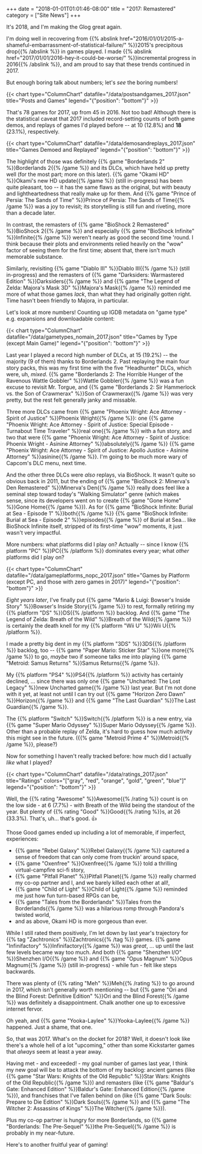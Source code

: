 +++
date = "2018-01-01T01:01:46-08:00"
title = "2017: Remastered"
category = ["Site News"]
+++

It's 2018, and I'm making the Glog great again.

I'm doing well in recovering from {{% abslink href="2016/01/01/2015-a-shameful-embarrassment-of-statistical-failure/" %}}2015's precipitous drop{{% /abslink %}} in games played.  I made {{% abslink href="2017/01/01/2016-hey-it-could-be-worse/" %}}incremental progress in 2016{{% /abslink %}}, and am proud to say that these trends continued in 2017.

But enough boring talk about numbers; let's <i>see</i> the boring numbers!

{{< chart type="ColumnChart" datafile="/data/postsandgames_2017.json" title="Posts and Games" legend="{\"position\": \"bottom\"}" >}}

That's 78 games for 2017, up from 45 in 2016.  Not too bad!  Although there is the statistical caveat that 2017 included record-setting counts of both game demos, and replays of games I'd played before -- at 10 (12.8%) and <b>18</b> (23.1%), respectively.

{{< chart type="ColumnChart" datafile="/data/demosandreplays_2017.json" title="Games Demoed and Replayed" legend="{\"position\": \"bottom\"}" >}}

The highlight of those was definitely {{% game "Borderlands 2" %}}Borderlands 2{{% /game %}} and its DLCs, which have held up pretty well (for the most part; more on this later).  {{% game "Okami HD" %}}Okami's new HD update{{% /game %}} (still in-progress) has been quite pleasant, too -- it has the same flaws as the original, but with beauty and lightheartedness that really make up for them.  And {{% game "Prince of Persia: The Sands of Time" %}}Prince of Persia: The Sands of Time{{% /game %}} was a joy to revisit; its storytelling is still fun and riveting, more than a decade later.

In contrast, the remasters of {{% game "BioShock 2 Remastered" %}}BioShock 2{{% /game %}} and especially {{% game "BioShock Infinite" %}}Infinite{{% /game %}} weren't nearly as good the second time 'round.  I think because their plots and environments relied heavily on the "wow" factor of seeing them for the first time; absent that, there isn't much memorable substance.

Similarly, revisiting {{% game "Diablo III" %}}Diablo III{{% /game %}} (still in-progress) and the remasters of {{% game "Darksiders: Warmastered Edition" %}}Darksiders{{% /game %}} and {{% game "The Legend of Zelda: Majora's Mask 3D" %}}Majora's Mask{{% /game %}} reminded me more of what those games <i>lack</i>, than what they had originally gotten right.  Time hasn't been friendly to Majora, in particular.

Let's look at more numbers!  Counting up IGDB metadata on "game type" e.g. expansions and downloadable content:

{{< chart type="ColumnChart" datafile="/data/gametypes_nomain_2017.json" title="Games by Type (except Main Game)" legend="{\"position\": \"bottom\"}" >}}

Last year I played a record high number of DLCs, at 15 (19.2%) -- the majority (9 of them) thanks to Borderlands 2.  Past replaying the main four story packs, this was my first time with the five "Headhunter" DLCs, which were, uh, <i>mixed</i>.  {{% game "Borderlands 2: The Horrible Hunger of the Ravenous Wattle Gobbler" %}}Wattle Gobbler{{% /game %}} was a fun excuse to revisit Mr. Torgue, and {{% game "Borderlands 2: Sir Hammerlock vs. the Son of Crawmerax" %}}Son of Crawmerax{{% /game %}} was very pretty, but the rest felt generally janky and missable.

Three more DLCs came from {{% game "Phoenix Wright: Ace Attorney - Spirit of Justice" %}}Phoenix Wright{{% /game %}}: one {{% game "Phoenix Wright: Ace Attorney - Spirit of Justice: Special Episode - Turnabout Time Traveler" %}}real one{{% /game %}} with a fun story, and two that were {{% game "Phoenix Wright: Ace Attorney - Spirit of Justice: Phoenix Wright - Asinine Attorney" %}}absolutely{{% /game %}} {{% game "Phoenix Wright: Ace Attorney - Spirit of Justice: Apollo Justice - Asinine Attorney" %}}asinine{{% /game %}}.  I'm going to be much more wary of Capcom's DLC menu, next time.

And the other three DLCs were <i>also</i> replays, via BioShock.  It wasn't quite so obvious back in 2011, but the ending of {{% game "BioShock 2: Minerva's Den Remastered" %}}Minerva's Den{{% /game %}} really does feel like a seminal step toward today's "Walking Simulator" genre (which makes sense, since its developers went on to create {{% game "Gone Home" %}}Gone Home{{% /game %}}).  As for {{% game "BioShock Infinite: Burial at Sea - Episode 1" %}}both{{% /game %}} {{% game "BioShock Infinite: Burial at Sea - Episode 2" %}}episodes{{% /game %}} of Burial at Sea... like BioShock Infinite itself, stripped of its first-time "wow" moments, it just wasn't very impactful.

More numbers: what platforms did I play on?  Actually -- since I know {{% platform "PC" %}}PC{{% /platform %}} dominates every year; what <i>other</i> platforms did I play on?

{{< chart type="ColumnChart" datafile="/data/gameplatforms_nopc_2017.json" title="Games by Platform (except PC, and those with zero games in 2017)" legend="{\"position\": \"bottom\"}" >}}

<i>Eight years later</i>, I've finally put {{% game "Mario &amp; Luigi: Bowser's Inside Story" %}}Bowser's Inside Story{{% /game %}} to rest, formally retiring my {{% platform "DS" %}}DS{{% /platform %}} backlog.  And {{% game "The Legend of Zelda: Breath of the Wild" %}}Breath of the Wild{{% /game %}} is certainly the death knell for my {{% platform "Wii U" %}}Wii U{{% /platform %}}.

I made a pretty big dent in my {{% platform "3DS" %}}3DS{{% /platform %}} backlog, too -- {{% game "Paper Mario: Sticker Star" %}}one more{{% /game %}} to go, <i>maybe</i> two if someone talks me into playing {{% game "Metroid: Samus Returns" %}}Samus Returns{{% /game %}}.

My {{% platform "PS4" %}}PS4{{% /platform %}} activity has certainly declined, ... since there was only one {{% game "Uncharted: The Lost Legacy" %}}new Uncharted game{{% /game %}} last year.  But I'm not done with it yet, at least not until I can try out {{% game "Horizon Zero Dawn" %}}Horizon{{% /game %}} and {{% game "The Last Guardian" %}}The Last Guardian{{% /game %}}.

The {{% platform "Switch" %}}Switch{{% /platform %}} is a new entry, via {{% game "Super Mario Odyssey" %}}Super Mario Odyssey{{% /game %}}.  Other than a probable replay of Zelda, it's hard to guess how much activity this might see in the future.  ({{% game "Metroid Prime 4" %}}Metroid{{% /game %}}, please?)

Now for something I haven't really tracked before: how much did I actually <i>like</i> what I played?

{{< chart type="ColumnChart" datafile="/data/ratings_2017.json" title="Ratings" colors="[\"gray\", \"red\", \"orange\", \"gold\", \"green\", \"blue\"]" legend="{\"position\": \"bottom\"}" >}}

Well, the {{% rating "Awesome" %}}Awesome{{% /rating %}} count is on the low side - at 6 (7.7%) - with Breath of the Wild being the standout of the year.  But plenty of {{% rating "Good" %}}Good{{% /rating %}}s, at 26 (33.3%).  That's, uh... that's good.  &#x1F44D;

Those Good games ended up including a lot of memorable, if imperfect, experiences:

* {{% game "Rebel Galaxy" %}}Rebel Galaxy{{% /game %}} captured a sense of freedom that can only come from truckin' around space,
* {{% game "Oxenfree" %}}Oxenfree{{% /game %}} told a thrilling virtual-campfire sci-fi story,
* {{% game "Pitfall Planet" %}}Pitfall Planet{{% /game %}} really charmed my co-op partner and I, and we barely killed each other at all!,
* {{% game "Child of Light" %}}Child of Light{{% /game %}} reminded me just how fun turn-based RPGs can be,
* {{% game "Tales from the Borderlands" %}}Tales from the Borderlands{{% /game %}} was a hilarious romp through Pandora's twisted world,
* and as above, Okami HD is more gorgeous than ever.

While I still rated them positively, I'm let down by last year's trajectory for {{% tag "Zachtronics" %}}Zachtronics{{% /tag %}} games.  {{% game "Infinifactory" %}}Infinifactory{{% /game %}} was <i>great</i>, ... up until the last few levels became way too much.  And both {{% game "Shenzhen I/O" %}}Shenzhen I/O{{% /game %}} and {{% game "Opus Magnum" %}}Opus Magnum{{% /game %}} (still in-progress) - while fun - felt like steps backwards.

There was plenty of {{% rating "Meh" %}}Meh{{% /rating %}} to go around in 2017, which isn't generally worth mentioning -- but {{% game "Ori and the Blind Forest: Definitive Edition" %}}Ori and the Blind Forest{{% /game %}} was definitely a disappointment.  Chalk another one up to excessive internet fervor.

Oh yeah, and {{% game "Yooka-Laylee" %}}Yooka-Laylee{{% /game %}} happened.  Just a shame, that one.

So, that was 2017.  What's on the docket for 2018?  Well, it doesn't look like there's a whole hell of a lot "upcoming," other than some Kickstarter games that <i>always</i> seem at least a year away.

Having met - and exceeded! - my goal number of games last year, I think my new goal will be to attack the bottom of my backlog: ancient games (like {{% game "Star Wars: Knights of the Old Republic" %}}Star Wars: Knights of the Old Republic{{% /game %}}) and remasters (like {{% game "Baldur's Gate: Enhanced Edition" %}}Baldur's Gate: Enhanced Edition{{% /game %}}), and franchises that I've fallen behind on (like {{% game "Dark Souls: Prepare to Die Edition" %}}Dark Souls{{% /game %}} and {{% game "The Witcher 2: Assassins of Kings" %}}The Witcher{{% /game %}}).

Plus my co-op partner is hungry for more Borderlands, so {{% game "Borderlands: The Pre-Sequel" %}}the Pre-Sequel{{% /game %}} is probably in my near-future.

Here's to another fruitful year of gaming!
